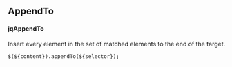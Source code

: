 ## AppendTo
#### jqAppendTo
Insert every element in the set of matched elements to the end of the target.
```
$(${content}).appendTo(${selector});
```